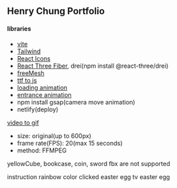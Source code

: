 ## Henry Chung Portfolio

#### libraries

- [vite](https://vitejs.dev/guide/)
- [Tailwind](https://tailwindcss.com/docs/guides/create-react-app)
- [React Icons](https://react-icons.github.io/react-icons/)
- [React Three Fiber](https://r3f.docs.pmnd.rs/getting-started/introduction), drei(npm install @react-three/drei)
- [freeMesh](https://www.turbosquid.com/)
- [ttf to js](https://gero3.github.io/facetype.js/)
- [loading animation](https://css-loaders.com/arcade/)
- [entrance animation](https://animista.net/)
- npm install gsap(camera move animation)
- netlify(deploy)

[video to gif](https://ezgif.com/video-to-gif/ezgif-4-8988ceccde.mp4)
- size: original(up to 600px)
- frame rate(FPS): 20(max 15 seconds)
- method: FFMPEG

yellowCube, bookcase, coin, sword fbx are not supported

instruction
rainbow color clicked easter egg
tv easter egg